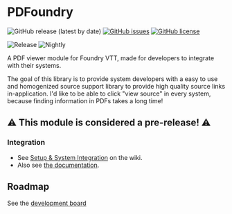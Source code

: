 # PDFoundry

![GitHub release (latest by date)](https://img.shields.io/github/v/release/DJPhoenix719/PDFoundry)
[![GitHub issues](https://img.shields.io/github/issues/Djphoenix719/PDFoundry)](https://github.com/Djphoenix719/PDFoundry/issues)
[![GitHub license](https://img.shields.io/github/license/Djphoenix719/PDFoundry)](https://github.com/Djphoenix719/PDFoundry/blob/master/LICENSE)

![Release](https://github.com/Djphoenix719/PDFoundry/workflows/Release/badge.svg)
![Nightly](https://github.com/Djphoenix719/PDFoundry/workflows/Nightly/badge.svg)

A PDF viewer module for Foundry VTT, made for developers to integrate with their systems.

The goal of this library is to provide system developers with a easy to use and homogenized source support library to provide high quality source links in-application. I'd like to be able to click "view source" in every system, because finding information in PDFs takes a long time!

## :warning: This module is considered a pre-release! :warning:

### Integration
- See [Setup & System Integration](https://github.com/Djphoenix719/PDFoundry/wiki/Setup-&-System-Integration) on the wiki.
- Also see [the documentation](https://djphoenix719.github.io/PDFoundry/classes/pdfoundryapi.html).

## Roadmap
See the [development board](https://github.com/Djphoenix719/PDFoundry/projects/1#column-9772243)
